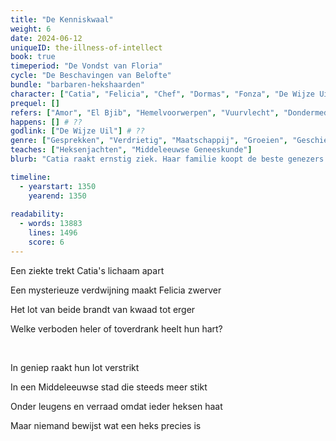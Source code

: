 ```yaml
---
title: "De Kenniskwaal"
weight: 6
date: 2024-06-12
uniqueID: the-illness-of-intellect
book: true
timeperiod: "De Vondst van Floria"
cycle: "De Beschavingen van Belofte"
bundle: "barbaren-hekshaarden"
character: ["Catia", "Felicia", "Chef", "Dormas", "Fonza", "De Wijze Uil"]
prequel: []
refers: ["Amor", "El Bjib", "Hemelvoorwerpen", "Vuurvlecht", "Dondermedicijn", "Simmersaus", "Krekelbehandeling", "Rijk van Luiaards", "Traferia", "Kompanen"]
happens: [] # ??
godlink: ["De Wijze Uil"] # ??
genre: ["Gesprekken", "Verdrietig", "Maatschappij", "Groeien", "Geschiedenis", "Misdaad"]
teaches: ["Heksenjachten", "Middeleeuwse Geneeskunde"] 
blurb: "Catia raakt ernstig ziek. Haar familie koopt de beste genezers met wel héél mysterieuze methoden, totdat ze uit wanhoop verwikkeld raakt in een heksenjacht---en anderen daarin onbedoeld meesleurt."

timeline:
  - yearstart: 1350
    yearend: 1350
  
readability:
  - words: 13883
    lines: 1496
    score: 6
---
```


Een ziekte trekt Catia's lichaam apart

Een mysterieuze verdwijning maakt Felicia zwerver

Het lot van beide brandt van kwaad tot erger

Welke verboden heler of toverdrank heelt hun hart?

&nbsp;

In geniep raakt hun lot verstrikt

In een Middeleeuwse stad die steeds meer stikt

Onder leugens en verraad omdat ieder heksen haat

Maar niemand bewijst wat een heks precies is